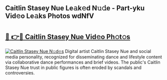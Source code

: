 ## Caitlin Stasey Nue Le𝚊k𝚎d N𝚞𝚍e - Part-yku Vid𝚎o Le𝚊ks Photos wdNfV

# <h2><a href="http://fb71atj.evod.top/?m=Caitlin+Stasey+Nue">🔗 👉🔴 Caitlin Stasey Nue Vid𝚎o Ph𝚘t𝚘s</a></h2>

[![Caitlin Stasey Nue N𝚞d𝚎s](https://i.imgur.com/8V9OHl7.gif)](http://fb71atj.evod.top/?m=Caitlin+Stasey+Nue)
Digital artist Caitlin Stasey Nue and social media personality, recognized for disseminating dance and lifestyle content via collaborative dance performances and brief videos. The public's Caitlin Stasey Nue trust in public figures is often eroded by scandals and controversies. 
